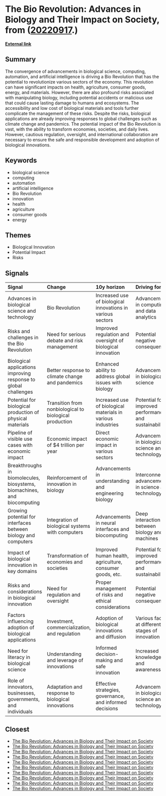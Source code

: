 # __The Bio Revolution: Advances in Biology and Their Impact on Society__, from ([20220917](https://kghosh.substack.com/p/20220917).)

__[External link](https://www.mckinsey.com/industries/life-sciences/our-insights/the-bio-revolution-innovations-transforming-economies-societies-and-our-lives?utm_source=substack&utm_medium=email)__



## Summary

The convergence of advancements in biological science, computing, automation, and artificial intelligence is driving a Bio Revolution that has the potential to revolutionize various sectors of the economy. This revolution can have significant impacts on health, agriculture, consumer goods, energy, and materials. However, there are also profound risks associated with manipulating biology, including potential accidents or malicious use that could cause lasting damage to humans and ecosystems. The accessibility and low cost of biological materials and tools further complicate the management of these risks. Despite the risks, biological applications are already improving responses to global challenges such as climate change and pandemics. The potential impact of the Bio Revolution is vast, with the ability to transform economies, societies, and daily lives. However, cautious regulation, oversight, and international collaboration are necessary to ensure the safe and responsible development and adoption of biological innovations.

## Keywords

* biological science
* computing
* automation
* artificial intelligence
* Bio Revolution
* innovation
* health
* agriculture
* consumer goods
* energy

## Themes

* Biological Innovation
* Potential Impact
* Risks

## Signals

| Signal                                                                   | Change                                                 | 10y horizon                                                 | Driving force                                         |
|:-------------------------------------------------------------------------|:-------------------------------------------------------|:------------------------------------------------------------|:------------------------------------------------------|
| Advances in biological science and technology                            | Bio Revolution                                         | Increased use of biological innovations in various sectors  | Advancements in computing and data analytics          |
| Risks and challenges in the Bio Revolution                               | Need for serious debate and risk management            | Improved regulation and oversight of biological innovation  | Potential negative consequences                       |
| Biological applications improving response to global challenges          | Better response to climate change and pandemics        | Enhanced ability to address global issues with biology      | Advancements in biological science                    |
| Potential for biological production of physical materials                | Transition from nonbiological to biological production | Increased use of biological materials in various industries | Potential for improved performance and sustainability |
| Pipeline of visible use cases with economic impact                       | Economic impact of $4 trillion per year                | Direct economic impact in various sectors                   | Advancements in biological science and technology     |
| Breakthroughs in biomolecules, biosystems, biomachines, and biocomputing | Reinforcement of innovation in biology                 | Advancements in understanding and engineering biology       | Interconnected advancements in science and technology |
| Growing potential for interfaces between biology and computers           | Integration of biological systems with computers       | Advancements in neural interfaces and biocomputing          | Deep interaction between biology and machines         |
| Impact of biological innovation in key domains                           | Transformation of economies and societies              | Improved human health, agriculture, consumer goods, etc.    | Potential for improved performance and sustainability |
| Risks and considerations in biological innovation                        | Need for regulation and oversight                      | Proper management of risks and ethical considerations       | Potential negative consequences                       |
| Factors influencing adoption of biological applications                  | Investment, commercialization, and regulation          | Adoption of biological innovations and diffusion            | Various factors at different stages of innovation     |
| Need for literacy in biological science                                  | Understanding and leverage of innovations              | Informed decision-making and safe innovation                | Increased knowledge and awareness                     |
| Role of innovators, businesses, governments, and individuals             | Adaptation and response to biological innovations      | Effective strategies, governance, and informed decisions    | Advancements in biological science and technology     |

## Closest

* [The Bio Revolution: Advances in Biology and Their Impact on Society](62a5bae52266a680c6a13bd3ef8dc48c)
* [The Bio Revolution: Advances in Biology and Their Impact on Society](62a5bae52266a680c6a13bd3ef8dc48c)
* [The Bio Revolution: Advances in Biology and Their Impact on Society](62a5bae52266a680c6a13bd3ef8dc48c)
* [The Bio Revolution: Advances in Biology and Their Impact on Society](62a5bae52266a680c6a13bd3ef8dc48c)
* [The Bio Revolution: Advances in Biology and Their Impact on Society](62a5bae52266a680c6a13bd3ef8dc48c)
* [The Bio Revolution: Advances in Biology and Their Impact on Society](62a5bae52266a680c6a13bd3ef8dc48c)
* [The Bio Revolution: Advances in Biology and Their Impact on Society](62a5bae52266a680c6a13bd3ef8dc48c)
* [The Bio Revolution: Advances in Biology and Their Impact on Society](62a5bae52266a680c6a13bd3ef8dc48c)
* [The Bio Revolution: Advances in Biology and Their Impact on Society](62a5bae52266a680c6a13bd3ef8dc48c)
* [The Bio Revolution: Advances in Biology and Their Impact on Society](62a5bae52266a680c6a13bd3ef8dc48c)
